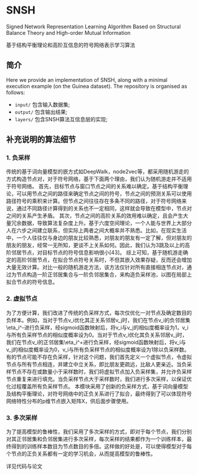 # SNSH
Signed Network Representation Learning Algorithm Based on Structural Balance Theory and High-order Mutual Information

基于结构平衡理论和高阶互信息的符号网络表示学习算法

## 简介
Here we provide an implementation of SNSH, along with a minimal execution example (on the Guinea dataset). The repository is organised as follows:
- `input/` 包含输入数据集;
- `output/` 包含输出结果;
- `layers/` 包含SNSH算法互信息层的实现;

## 补充说明的算法细节
### 1. 负采样
传统的基于词向量模型的嵌方式如DeepWalk，node2vec等，都采用随机游走的方式构造节点对，对于符号网络，基于下面两个理由，我们认为随机游走并不适用于符号网络。
首先，目标节点与窗口节点之间的关系难以确定。基于结构平衡理论，可以用节点之间的路径来确定节点之间的符号，节点之间的预测关系可以使用路径符号的乘积来计算。但节点之间往往存在多条不同的路径，对于符号网络来说，通过不同路径计算得到的关系也不一定相同，这样就会导致在模型中，节点对之间的关系产生矛盾。
其次，节点之间的高阶关系的效用难以确定，且会产生大量冗余数据，导致算法复杂度上升。基于六度空间理论，一个人能与世界上大部分人在六步之间建立联系，但实际上两者之间大概率并不熟悉。比如，在现实生活中，一个人往往仅与身边的朋友比较熟悉，对朋友的朋友有一定了解，但对朋友的朋友的朋友，经常一无所知，更谈不上关系如何。因此，我们认为3跳及以上的高阶邻居节点，对目标节点的符号信息影响很小[43]。
综上可知，基于随机游走确定的高阶邻居节点，在拟合节点符号关系时，不但其嵌入效果存疑，反而还会增加大量无效计算。对比一般的随机游走方法，该方法仅针对所有直接相连节点对，通过为节点构造一阶正邻居集合与一阶负邻居集合，来构造负采样池，以图在局部上拟合节点的符号信息。
### 2. 虚拟节点
为了方便计算，我们改进了传统的负采样方式，每次仅优化一对节点及确定数目的负样本。例如，当对于节点v_i优化其正关系邻居v_j时，我们在节点v_i的负邻居集\eta_i^-进行负采样，经sigmoid函数映射后，将v_i与v_j的相似度概率设为1，v_i与所有负采样节点的相似度概率设为0。当对于节点v_i优化其负关系邻居v_j时，我们在节点v_i的正邻居集\eta_i^+进行负采样，经sigmoid函数映射后，将v_i与v_j的相似度概率设为0，v_i与所有负采样节点的相似度概率设为1除以负采样数。
有的节点可能不存在负采样，针对这个问题，我们首先定义一个虚拟节点，令虚拟节点与所有节点相连，并建立中立关系，即比朋友更疏远，比敌人更亲近。当负采样节点不存在或数量小于采样数时，我们将虚拟节点加入负采样集，并允许负采样节点重复来进行填充。当负采样节点大于采样数时，我们进行多次采样，以保证优化过程覆盖所有负采样节点。
本模块采用了创新的负采样方式，基于词向量模型及结构平衡理论，对符号网络中的正负关系进行了拟合，最终得到了可以体现符号网络特性分布的p维节点嵌入矩阵X，供后面步骤使用。
### 3. 多次采样
为了提高模型的鲁棒性，我们采用了多次采样的方式，即对于每个节点，我们分别对其正邻居集和负邻居集进行多次采样，每次采样的结果都作为一个训练样本，最终得到的训练样本数目为节点数目的多倍。这样做的好处是，可以使得模型对于每个节点的正负关系都有一定的学习机会，从而提高模型的鲁棒性。

详见代码与论文


